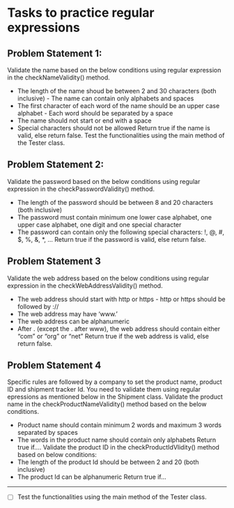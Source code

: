 # Tasks to practice regular expressions

## Problem Statement 1:

Validate the name based on the below conditions using regular expression in the checkNameValidity() method.

- The length of the name shoud be between 2 and 30 characters (both inclusive) - The name can contain only alphabets and
  spaces
- The first character of each word of the name should be an upper case alphabet - Each word should be separated by a
  space
- The name should not start or end with a space
- Special characters should not be allowed Return true if the name is valid, else return false.
  Test the functionalities using the main method of the Tester class.

## Problem Statement 2:

Validate the password based on the below conditions using regular expression in the checkPasswordValidity() method.

- The length of the password should be between 8 and 20 characters (both inclusive)
- The password must contain minimum one lower case alphabet, one upper case alphabet, one digit and one special
  character
- The password can contain only the following special characters: !, @, #, $, %, &, *, ...
  Return true if the password is valid, else return false.

## Problem Statement 3

Validate the web address based on the below conditions using regular expression in the checkWebAddressValidity() method.

- The web address should start with http or https - http or https should be followed by ://
- The web address may have ‘www.’
- The web address can be alphanumeric
- After . (except the . after www), the web address should contain either “com” or “org” or “net”
  Return true if the web address is valid, else return false.

## Problem Statement 4

Specific rules are followed by a company to set the product name, product ID and shipment tracker Id.
You need to validate them using regular epressions as mentioned below in the Shipment class.
Validate the product name in the checkProductNameValidity() method based on the below conditions.

- Product name should contain minimum 2 words and maximum 3 words separated by spaces
- The words in the product name should contain only alphabets Return true if....
  Validate the product ID in the checkProductIdVlidity() method based on below conditions:
- The length of the product Id should be between 2 and 20 (both inclusive)
- The product Id can be alphanumeric
  Return true if...

--- 

- [ ] Test the functionalities using the main method of the Tester class.